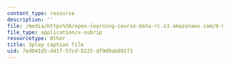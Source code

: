 ```yaml
---
content_type: resource
description: ''
file: /media/https%3A/open-learning-course-data-rc.s3.amazonaws.com/8-851-effective-field-theory-spring-2013/7ed041d5d41f57cd8225df9d9ab091f3_hAFnqX7diSU.vtt
file_type: application/x-subrip
resourcetype: Other
title: 3play caption file
uid: 7ed041d5-d41f-57cd-8225-df9d9ab091f3
---
```

